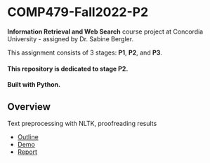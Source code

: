 # COMP479-Fall2022-P2

**Information Retrieval and Web Search** course project at Concordia University - assigned by Dr. Sabine Bergler.

This assignment consists of 3 stages: **P1**, **P2**, and **P3**.

#### This repository is dedicated to stage **P2**.

#### Built with **Python**.

## Overview

Text preprocessing with NLTK, proofreading results

- [Outline](p2_outline.pdf)
- [Demo](/deliverables/demo.pdf)
- [Report](/deliverables/report.pdf)

